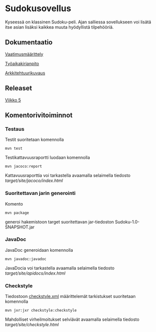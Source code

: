 <h1>Sudokusovellus</h1>
Kyseessä on klassinen Sudoku-peli. Ajan salliessa sovellukseen voi lisätä itse asian lisäksi kaikkea muuta hyödyllistä tilpehööriä.
<h2>Dokumentaatio</h2>

[Vaatimusmäärittely](https://github.com/rajanssi/ot-harjoitustyo/blob/master/dokumentaatio/vaatimusmaarittely.md)

[Työaikakirjanpito](https://github.com/rajanssi/ot-harjoitustyo/blob/master/dokumentaatio/tuntikirjanpito.md)

[Arkkitehtuurikuvaus](https://github.com/rajanssi/ot-harjoitustyo/blob/master/dokumentaatio/arkkitehtuuri.md)

<h2>Releaset</h2>

[Viikko 5](https://github.com/rajanssi/ot-harjoitustyo/releases/tag/viikko5)

<h2>Komentorivitoiminnot</h2>

<h3>Testaus</h3>
Testit suoritetaan komennolla

```
mvn test
```

Testikattavuusraportti luodaan komennolla

```
mvn jacoco:report
```

Kattavuusraporttia voi tarkastella avaamalla selaimella tiedosto _target/site/jacoco/index.html_

<h3>Suoritettavan jarin generointi</h3>

Komento

```
mvn package
```

generoi hakemistoon target suoritettavan jar-tiedoston Sudoku-1.0-SNAPSHOT.jar

<h3> JavaDoc </h3>

JavaDoc generoidaan komennolla

```
mvn javadoc:javadoc
```

JavaDocia voi tarkastella avaamalla selaimella tiedosto _target/site/apidocs/index.html_

<h3>Checkstyle</h3>

Tiedostoon [checkstyle.xml](https://github.com/rajanssi/ot-harjoitustyo/blob/master/Sudoku/checkstyle.xml) määrittelemät tarkistukset suoritetaan komennolla

```
mvn jxr:jxr checkstyle:checkstyle
```

Mahdolliset virheilmoitukset selviävät avaamalla selaimella tiedosto _target/site/checkstyle.html_

